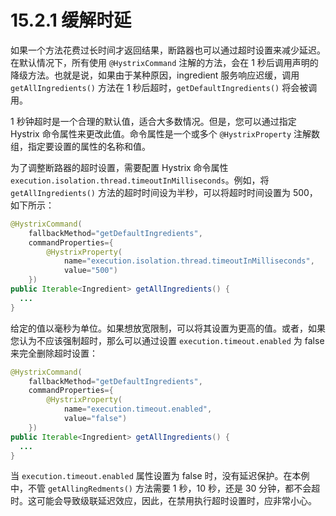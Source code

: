 # 15.2.1 缓解时延

如果一个方法花费过长时间才返回结果，断路器也可以通过超时设置来减少延迟。在默认情况下，所有使用 `@HystrixCommand` 注解的方法，会在 1 秒后调用声明的降级方法。也就是说，如果由于某种原因，ingredient 服务响应迟缓，调用 `getAllIngredients()` 方法在 1 秒后超时，`getDefaultIngredients()` 将会被调用。

1 秒钟超时是一个合理的默认值，适合大多数情况。但是，您可以通过指定 Hystrix 命令属性来更改此值。命令属性是一个或多个 `@HystrixProperty` 注解数组，指定要设置的属性的名称和值。

为了调整断路器的超时设置，需要配置 Hystrix 命令属性 `execution.isolation.thread.timeoutInMilliseconds`。例如，将 `getAllIngredients()` 方法的超时时间设为半秒，可以将超时时间设置为 500，如下所示：

```java
@HystrixCommand(
    fallbackMethod="getDefaultIngredients",
    commandProperties={
        @HystrixProperty(
            name="execution.isolation.thread.timeoutInMilliseconds",
            value="500")
    })
public Iterable<Ingredient> getAllIngredients() {
  ...
}
```

给定的值以毫秒为单位。如果想放宽限制，可以将其设置为更高的值。或者，如果您认为不应该强制超时，那么可以通过设置 `execution.timeout.enabled` 为 false 来完全删除超时设置：

```java
@HystrixCommand(
    fallbackMethod="getDefaultIngredients",
    commandProperties={
        @HystrixProperty(
            name="execution.timeout.enabled",
            value="false")
    })
public Iterable<Ingredient> getAllIngredients() {
  ...
}
```

当 `execution.timeout.enabled` 属性设置为 false 时，没有延迟保护。在本例中，不管 `getAllingRedments()` 方法需要 1 秒，10 秒，还是 30 分钟，都不会超时。这可能会导致级联延迟效应，因此，在禁用执行超时设置时，应非常小心。

